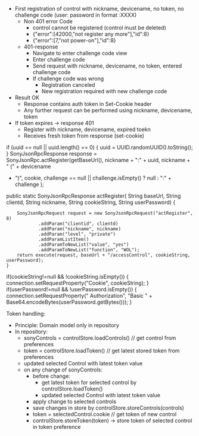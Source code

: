 - First registration of control with nickname, devicename, no token, no challenge code (user:
  password in format :XXXX)
    - Non 401 error Code
        - control cannot be registered (control must be deleted)
        - {"error":[42000,"not register any more"],"id":8}
        - {"error":[7,"not power-on"],"id":8}
    - 401-response
        - Navigate to enter challenge code view
        - Enter challenge code
        - Send request with nickname, devicename, no token, entered challenge code
        - If challenge code was wrong
            - Registration canceled
            - New registration required with new challenge code
- Result OK
    - Response contains auth token in Set-Cookie header
    - Any further request can be performed using nickname, devicename, token
- If token expires -> response 401
    - Register with nickname, devicename, expired toekn
    - Receives fresh token from response (set-cookie)

if (uuid == null || uuid.length() == 0) { uuid = UUID.randomUUID().toString(); } SonyJsonRpcResponse
response = SonyJsonRpc.actRegister(getBaseUrl(), nickname + ":" + uuid, nickname + " (" + devicename
+ ")", cookie, challenge == null || challenge.isEmpty() ? null : ":" + challenge
);

public static SonyJsonRpcResponse actRegister(
String baseUrl, String clientd, String nickname, String cookieString, String userPassword) {

        SonyJsonRpcRequest request = new SonyJsonRpcRequest("actRegister", 8)
                .addParam("clientid", clientd)
                .addParam("nickname", nickname)
                .addParam("level", "private")
                .addParamListItem()
                .addParamToNewList("value", "yes")
                .addParamToNewList("function", "WOL");
        return execute(request, baseUrl + "/accessControl", cookieString, userPassword);
    }

if(cookieString!=null && !cookieString.isEmpty()) { connection.setRequestProperty("Cookie",
cookieString); } if(userPassword!=null && !userPassword.isEmpty()) { connection.setRequestProperty("
Authorization", "Basic " + Base64.encodeBytes(userPassword.getBytes())); }

Token handling:

- Principle: Domain model only in repository
- In repository:
    - sonyControls = controlStore.loadControls() // get control from preferences
    - token = controlStore.loadToken() // get latest stored token from preferences
    - updated selected Control with latest token value
    - on any change of sonyControls:
        - before change:
            - get latest token for selected control by controlStore.loadToken()
            - updated selected Control with latest token value
        - apply change to selected controls
        - save changes in store by controlStore.storeControls(controls)
        - token = selectedControl.cookie // get token of new control
        - controlStore.storeToken(token) -> store token of selected control in token preference
